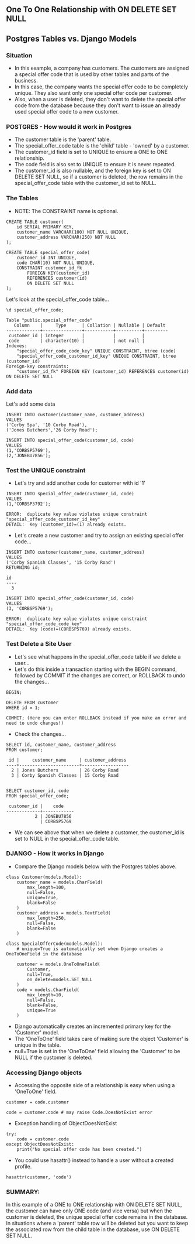 ## One To One Relationship with ON DELETE SET NULL
## Postgres Tables vs. Django Models 

### Situation
- In this example, a company has customers.  The customers are assigned a special offer code that is used by other tables and parts of the business.
- In this case, the company wants the special offer code to be completely unique.  They also want only one special offer code per customer.
- Also, when a user is deleted, they don't want to delete the special offer code from the database because they don't want to issue an already used special offer code to a new customer. 

### POSTGRES - How would it work in Postgres
- The customer table is the 'parent' table.
- The special_offer_code table is the 'child' table - 'owned' by a customer.
- The customer_id field is set to UNIQUE to ensure a ONE to ONE relationship.
- The code field is also set to UNIQUE to ensure it is never repeated.
- The customer_id is also nullable, and the foreign key is set to ON DELETE SET NULL, so if a customer is deleted, the row remains in the special_offer_code table with the customer_id set to NULL.

### The Tables

- NOTE: The CONSTRAINT name is optional.

```
CREATE TABLE customer(
    id SERIAL PRIMARY KEY,
    customer_name VARCHAR(100) NOT NULL UNIQUE,
    customer_address VARCHAR(250) NOT NULL
);

CREATE TABLE special_offer_code(
    customer_id INT UNIQUE, 
    code CHAR(10) NOT NULL UNIQUE,
    CONSTRAINT customer_id_fk
        FOREIGN KEY(customer_id)
        REFERENCES customer(id)
        ON DELETE SET NULL
);
```

Let's look at the special_offer_code table...

```
\d special_offer_code;

Table "public.special_offer_code"
   Column    |     Type      | Collation | Nullable | Default 
-------------+---------------+-----------+----------+---------
 customer_id | integer       |           |          | 
 code        | character(10) |           | not null | 
Indexes:
    "special_offer_code_code_key" UNIQUE CONSTRAINT, btree (code)
    "special_offer_code_customer_id_key" UNIQUE CONSTRAINT, btree (customer_id)
Foreign-key constraints:
    "customer_id_fk" FOREIGN KEY (customer_id) REFERENCES customer(id) ON DELETE SET NULL

```

### Add data
Let's add some data

```
INSERT INTO customer(customer_name, customer_address)
VALUES
('Corby Spa', '10 Corby Road'),
('Jones Butchers','26 Corby Road');

INSERT INTO special_offer_code(customer_id, code)
VALUES
(1,'CORBSP5769'),
(2,'JONEBU7856');
```

### Test the UNIQUE constraint 
- Let's try and add another code for customer with id '1'

```
INSERT INTO special_offer_code(customer_id, code)
VALUES
(1,'CORBSP3792');

ERROR:  duplicate key value violates unique constraint "special_offer_code_customer_id_key"
DETAIL:  Key (customer_id)=(1) already exists.
```

- Let's create a new customer and try to assign an existing special offer code...

```
INSERT INTO customer(customer_name, customer_address)
VALUES 
('Corby Spanish Classes', '15 Corby Road')
RETURNING id;

id 
----
  3

INSERT INTO special_offer_code(customer_id, code)
VALUES
(3, 'CORBSP5769');

ERROR:  duplicate key value violates unique constraint "special_offer_code_code_key"
DETAIL:  Key (code)=(CORBSP5769) already exists.
```
### Test Delete a Site User

- Let's see what happens in the special_offer_code table if we delete a user...
- Let's do this inside a transaction starting with the BEGIN command, followed by COMMIT if the changes are correct, or ROLLBACK to undo the changes...

```
BEGIN;

DELETE FROM customer
WHERE id = 1;

COMMIT; (Here you can enter ROLLBACK instead if you make an error and need to undo changes!)
```

- Check the changes...

```
SELECT id, customer_name, customer_address
FROM customer;

 id |     customer_name     | customer_address 
----+-----------------------+------------------
  2 | Jones Butchers        | 26 Corby Road
  3 | Corby Spanish Classes | 15 Corby Road


SELECT customer_id, code 
FROM special_offer_code;

 customer_id |    code    
-------------+------------
           2 | JONEBU7856
             | CORBSP5769
```

- We can see above that when we delete a customer, the customer_id is set to NULL in the special_offer_code table.

### DJANGO - How it works in Django

- Compare the Django models below with the Postgres tables above.

```
class Customer(models.Model):
    customer_name = models.CharField(
        max_length=100,
        null=False,
        unique=True,
        blank=False
    )
    customer_address = models.TextField(
        max_length=250,
        null=False,
        blank=False
    )

class SpecialOfferCode(models.Model):
    # unique=True is automatically set when Django creates a OneToOneField in the database

    customer = models.OneToOneField(
        Customer,
        null=True,
        on_delete=models.SET_NULL
    )
    code = models.CharField(
        max_length=10,
        null=False,
        blank=False,
        unique=True
    )
```

- Django automatically creates an incremented primary key for the 'Customer' model.
- The 'OneToOne' field takes care of making sure the object 'Customer' is unique in the table.
- null=True is set in the 'OneToOne' field allowing the 'Customer' to be NULL if the customer is deleted.

### Accessing Django objects

- Accessing the opposite side of a relationship is easy when using a 'OneToOne' field.

```
customer = code.customer

code = customer.code # may raise Code.DoesNotExist error
```

- Exception handling of ObjectDoesNotExist

```
try:
    code = customer.code
except ObjectDoesNotExist:
    print("No special offer code has been created.")
```

- You could use hasattr() instead to handle a user without a created profile.

```
hasattr(customer, 'code')
```

### SUMMARY:  

In this example of a ONE to ONE relationship with ON DELETE SET NULL, the customer can have only ONE code (and vice versa) but when the customer is deleted, the unique special offer code remains in the database.
In situations where a 'parent' table row will be deleted but you want to keep the associated row from the child table in the database, use ON DELETE SET NULL.
